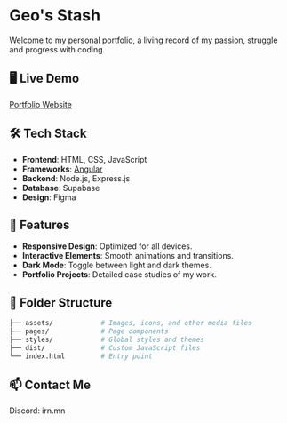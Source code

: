 # Geo's Stash

Welcome to my personal portfolio, a living record of my passion, struggle and progress with coding. 

## 🖥️ Live Demo
[Portfolio Website](https://geobold.dev)

## 🛠️ Tech Stack
- **Frontend**: HTML, CSS, JavaScript
- **Frameworks**: [Angular](https://angular.io/)
- **Backend**: Node.js, Express.js
- **Database**: Supabase
- **Design**: Figma

## 🌟 Features
- **Responsive Design**: Optimized for all devices.
- **Interactive Elements**: Smooth animations and transitions.
- **Dark Mode**: Toggle between light and dark themes.
- **Portfolio Projects**: Detailed case studies of my work.

## 📁 Folder Structure
```bash
├── assets/            # Images, icons, and other media files
├── pages/             # Page components
├── styles/            # Global styles and themes
├── dist/              # Custom JavaScript files
└── index.html         # Entry point
```

## 📫 Contact Me
Discord: irn.mn


